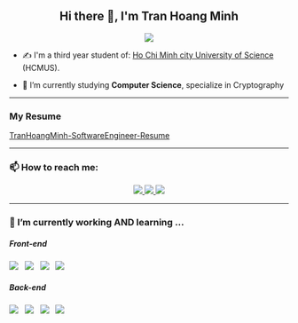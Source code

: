 <h2 align="center" > Hi there 👋, I'm Tran Hoang Minh </h2>
<p align="center"><img src="https://img.icons8.com/color/48/000000/vietnam-circular.png"/></p>

- ✍ I'm a third year student of: [Ho Chi Minh city University of Science](https://www.hcmus.edu.vn) (HCMUS).

- 🌱 I’m currently studying **Computer Science**, specialize in Cryptography

<!--
**TranHoangMinhh/TranHoangMinhh** is a ✨ _special_ ✨ repository because its `README.md` (this file) appears on your GitHub profile. -->

<hr>

<h3> My Resume </h3>
<p This is my resume (up-to-date):>
  <a href ="https://drive.google.com/file/d/1vPZ1Ga0pnHKnf_jSBpi9REzns8GZ2eLo/view?usp=sharing">TranHoangMinh-SoftwareEngineer-Resume</a>
</p>
<hr>

<h3> 📫 How to reach me: </h3>
<p align="center">
  <a href="https://www.linkedin.com/in/tran-hoang-minh/" target="_blank">
    <img src="https://img.icons8.com/fluent/48/000000/linkedin.png"/>
  </a>
  <a href="https://github.com/TranHoangMinhh" alt="Github">
    <img src="https://img.icons8.com/fluent/48/000000/github.png"/>
  </a> 
  <a href="mailto:minhtrnhong662@gmail.com" alt="Email">
    <img src="https://img.icons8.com/fluent/48/000000/mailing.png"/>
  </a>
</p>

<hr>
<h3> 🔭 I’m currently working AND learning ... </h3>

<h5>Front-end</h5>
<p >
    <img src="https://img.shields.io/badge/html5%20-%23e34f26.svg?&style=for-the-badge&logo=html5&logoColor=white" />&nbsp;&nbsp;
    <img src="https://img.shields.io/badge/CSS3-1572B6?&style=for-the-badge&logo=css3&logoColor=white" />&nbsp;&nbsp;
    <img src="https://img.shields.io/badge/JavaScript-F7DF1E?style=for-the-badge&logo=javascript&logoColor=black" />&nbsp;&nbsp;
    <img src="https://img.shields.io/badge/React-20232A?style=for-the-badge&logo=react&logoColor=61DAFB" />&nbsp;&nbsp;
</p>

<h5>Back-end</h5>
<p >
    <img src="https://img.shields.io/badge/Java-ED8B00?style=for-the-badge&logo=java&logoColor=white"/>&nbsp;&nbsp;
    <img src="https://img.shields.io/badge/C/C%2B%2B-00599C?style=for-the-badge&logo=c%2B%2B&logoColor=white"/>&nbsp;&nbsp;
    <img src="https://img.shields.io/badge/Python3-14354C?style=for-the-badge&logo=python&logoColor=white"/>&nbsp;&nbsp;
    <img src="https://img.shields.io/badge/SQL-Server--green?logo=microsoft-sql-server&style=for-the-badge"/>&nbsp;&nbsp;
</p>

